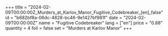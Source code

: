+++
title = "2024-02-09T00:00:00Z_Murders_at_Karlov_Manor_Fugitive_Codebreaker_[en]_false"
id = "b682bf8a-06dc-4828-bc46-9e1427bf981f"
date = "2024-02-09T00:00:00Z"
name = "Fugitive Codebreaker"
lang = ["en"]
price = "0.88"
quantity = 4
foil = false
set = "Murders at Karlov Manor"
+++
